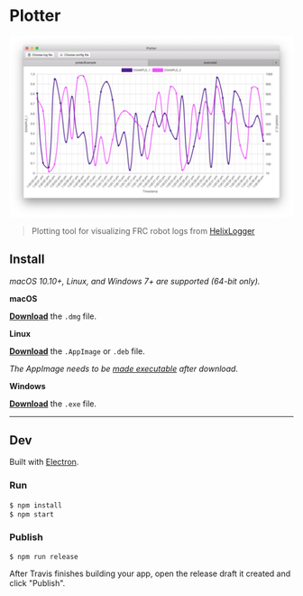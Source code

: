 # Plotter

![Plotter Screenshot](plotter-img.png)

> Plotting tool for visualizing FRC robot logs from [HelixLogger](https://github.com/TripleHelixProgramming/HelixUtilities/wiki/HelixLogger)


## Install

*macOS 10.10+, Linux, and Windows 7+ are supported (64-bit only).*

**macOS**

[**Download**](https://github.com/plato2000/plotter/releases/latest) the `.dmg` file.

**Linux**

[**Download**](https://github.com/plato2000/plotter/releases/latest) the `.AppImage` or `.deb` file.

*The AppImage needs to be [made executable](http://discourse.appimage.org/t/how-to-make-an-appimage-executable/80) after download.*

**Windows**

[**Download**](https://github.com/plato2000/plotter/releases/latest) the `.exe` file.


---


## Dev

Built with [Electron](https://electronjs.org).

### Run

```
$ npm install
$ npm start
```

### Publish

```
$ npm run release
```

After Travis finishes building your app, open the release draft it created and click "Publish".
